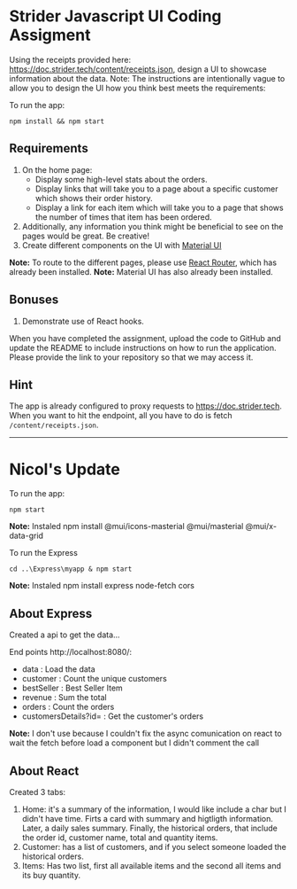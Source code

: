 # Strider Javascript UI Coding Assigment

Using the receipts provided here: https://doc.strider.tech/content/receipts.json, design a UI to showcase information about the data. Note: The instructions are intentionally vague to allow you to design the UI how you think best meets the requirements:

To run the app:

```
npm install && npm start
```

## Requirements

1. On the home page:
   - Display some high-level stats about the orders.
   - Display links that will take you to a page about a specific customer which shows their order history.
   - Display a link for each item which will take you to a page that shows the number of times that item has been ordered.
2. Additionally, any information you think might be beneficial to see on the pages would be great. Be creative!
3. Create different components on the UI with [Material UI](https://mui.com/material-ui/getting-started/overview/)

**Note:** To route to the different pages, please use [React Router](https://reactrouter.com/en/main), which has already been installed.
**Note:** Material UI has also already been installed.

## Bonuses

1. Demonstrate use of React hooks.

When you have completed the assignment, upload the code to GitHub and update the README to include instructions on how to run the application. Please provide the link to your repository so that we may access it.

## Hint

The app is already configured to proxy requests to https://doc.strider.tech. When you want to hit the endpoint, all you have to do is fetch `/content/receipts.json`.

----

# Nicol's Update

To run the app:

```
npm start
```
**Note:** Instaled   npm install @mui/icons-masterial @mui/masterial @mui/x-data-grid
 
To run the  Express

```
cd ..\Express\myapp & npm start
```

**Note:** Instaled  npm install express node-fetch cors

## About Express

Created a api to get the data... 

End points http://localhost:8080/:
   - data  : Load the data
   - customer  : Count the unique customers
   - bestSeller  : Best Seller Item
   - revenue  : Sum the total
   - orders  : Count the orders
   - customersDetails?id=<value>  : Get the customer's orders
  
**Note:**  I don't use because I couldn't  fix the async comunication on react to wait the fetch before load a component but I didn't comment the call

## About React

Created 3 tabs:
1. Home: it's a summary of the information, I would like include a char but I didn't have time. Firts a card with summary and higtligth information. 
 		 Later, a daily sales summary. Finally, the historical orders, that include the order id, customer name, total and quantity items.
2. Customer: has a list of customers, and if you select someone loaded the historical orders.
3. Items: Has two list, first all available items and the second all items and its buy quantity.
